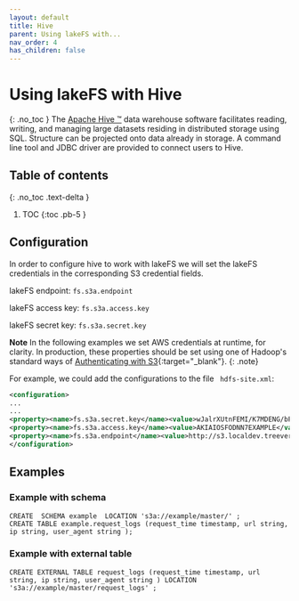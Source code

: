 ```yaml
---
layout: default
title: Hive
parent: Using lakeFS with...
nav_order: 4
has_children: false
---
```


# Using lakeFS with Hive
{: .no_toc }
The [Apache Hive ™](https://hive.apache.org/) data warehouse software facilitates reading, writing, and managing large datasets residing in distributed storage using SQL. Structure can be projected onto data already in storage. A command line tool and JDBC driver are provided to connect users to Hive.

## Table of contents
{: .no_toc .text-delta }

1. TOC
{:toc .pb-5 }


## Configuration
In order to configure hive to work with lakeFS we will set the lakeFS credentials in the corresponding S3 credential fields.
    
lakeFS endpoint: ```fs.s3a.endpoint``` 

lakeFS access key: ```fs.s3a.access.key```

lakeFS secret key: ```fs.s3a.secret.key```

 **Note** 
 In the following examples we set AWS credentials at runtime, for clarity. In production, these properties should be set using one of Hadoop's standard ways of [Authenticating with S3](https://hadoop.apache.org/docs/current/hadoop-aws/tools/hadoop-aws/index.html#Authenticating_with_S3){:target="_blank"}. 
 {: .note}
 
For example, we could add the configurations to the file ``` hdfs-site.xml```:
```xml
<configuration>
...
...
<property><name>fs.s3a.secret.key</name><value>wJalrXUtnFEMI/K7MDENG/bPxRfiCYEXAMPLEKEY</value></property>
<property><name>fs.s3a.access.key</name><value>AKIAIOSFODNN7EXAMPLE</value></property>
<property><name>fs.s3a.endpoint</name><value>http://s3.localdev.treeverse.io:8000</value></property>
</configuration>
```

## Examples

### Example with schema

```hiveql
CREATE  SCHEMA example  LOCATION 's3a://example/master/' ;
CREATE TABLE example.request_logs (request_time timestamp, url string, ip string, user_agent string );
```
### Example with external table

```hiveql
CREATE EXTERNAL TABLE request_logs (request_time timestamp, url string, ip string, user_agent string ) LOCATION 's3a://example/master/request_logs' ;
```




